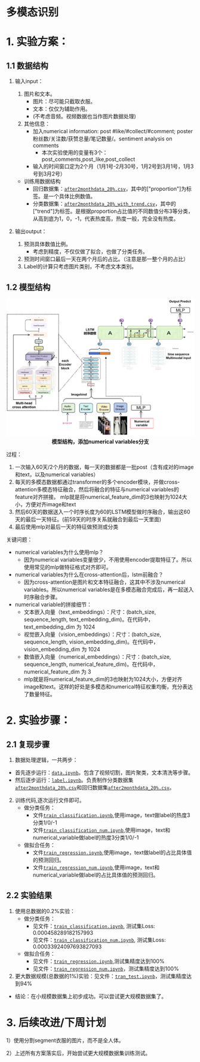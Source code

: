 
# 多模态识别

# 1. 实验方案：

## 1.1 数据结构

1. 输入input：
    1. 图片和文本。
        - 图片：尽可能只截取衣服。
        - 文本：仅仅为辅助作用。
        - (不考虑音频。视频数据也当作图片数据处理)
    2. 其他信息：
        - 加入​​numerical information: post #like/#collect/#comment; poster 粉丝数/关注数/获赞总量/笔记数量/。sentiment analysis on comments
            - 本次实验使用的变量有3个：post_comments,post_like,post_collect
        - 输入的时间窗口定为2个月（1月1号-2月30号，1月2号到3月1号，1月3号到3月2号）

    - 训练用数据结构
        - 回归数据集：[`after2monthdata_20%.csv`](https://github.com/dengxw66/Multimodal_MKT/model/after2monthdata_20%.csv)，其中的["proportion"]为标签。是一个具体比例数值。
        - 分类数据集：[`after2monthdata_20%_with_trend.csv`](https://github.com/dengxw66/Multimodal_MKT/model/after2monthdata_20%_with_trend.csv)，其中的["trend"]为标签。是根据proportion占比值的不同数值分布3等分类，从高到底为1，0，-1，代表热度高，热度一般，完全没有热度。

2. 输出output：
    1. 预测具体数值比例。
        - 考虑到精度，不仅仅做了拟合，也做了分类任务。
    2. 预测时间窗口最后一天在两个月后的占比。（注意是那一整个月的占比）
    3. Label的计算只考虑图片类别，不考虑文本类别。

## 1.2 模型结构

<p align="center">
    <img src="pipleline2.png" width="600"/>
    <br>
    <strong>模型结构，添加numerical variables分支</strong>
</p>

过程：
1. 一次输入60天/2个月的数据，每一天的数据都是一批post（含有成对的image和text，以及numerical variables）
2. 每天的多模态数据都通过transformer的多个encoder模块，并做cross-attention多模态特征融合，然后将融合的特征与numerical variables的feature对齐拼接。
mlp就是将numerical_feature_dim的3也映射为1024大小，方便对齐image和text
3. 然后60天的数据送入一个时序长度为60的LSTM模型做时序融合，输出这60天的最后一天特征。(前59天的时序关系就融合到最后一天里面)
4. 最后使用mlp对最后一天的特征做预测或分类

关键问题：
- numerical variables为什么使用mlp？
    - 因为numerical variables变量很少，不用使用encoder提取特征了。所以使用常见的mlp做特征格式对齐即可。
- numerical variables为什么在cross-attention后，lstm前融合？
    - 因为cross-attention是图片和文本特征融合，这其中不涉及numerical variables。所以numerical variables是在多模态融合完成后，再一起送入时序融合步骤。
- numerical variable的拼接细节：
     - 文本嵌入向量（text_embeddings）：尺寸：(batch_size, sequence_length, text_embedding_dim)。在代码中，text_embedding_dim 为 1024
    - 视觉嵌入向量（vision_embeddings）：尺寸：(batch_size, sequence_length, vision_embedding_dim)。在代码中，vision_embedding_dim 为 1024
    - 数值嵌入向量（numerical_embeddings）：尺寸：(batch_size, sequence_length, numerical_feature_dim)。在代码中，numerical_feature_dim 为 3
    - mlp就是将numerical_feature_dim的3也映射为1024大小，方便对齐image和text。这样的好处是多模态和numerical特征权重均衡，充分表达了数量特征。


# 2. 实验步骤：

## 2.1 复现步骤


1. 数据处理逻辑，一共两步：
- 首先逐步运行：[`data.ipynb`](https://github.com/dengxw66/Multimodal_MKT/model/data.ipynb)。包含了视频切割，图片聚类，文本清洗等步骤。
- 然后逐步运行：[`label.ipynb`](https://github.com/dengxw66/Multimodal_MKT/model/label.ipynb)。负责制作分类数据集[`after2monthdata_20%.csv`](https://github.com/dengxw66/Multimodal_MKT/model/after2monthdata_20%.csv)和回归数据集[`after2monthdata_20%.csv`](https://github.com/dengxw66/Multimodal_MKT/model/after2monthdata_20%.csv)。


2. 训练代码,逐次运行文件即可。
    -  做分类任务：
        - 文件[`train_classification.ipynb`](https://github.com/dengxw66/Multimodal_MKT/model/train_classification.ipynb),使用image，text做label的热度3分类1/0/-1
        - 文件[`train_classification_num.ipynb`](https://github.com/dengxw66/Multimodal_MKT/model/train_classification_num.ipynb),使用image，text和numerical_variable做label的热度3分类1/0/-1
    - 做拟合任务：
        - 文件[`train_regression.ipynb`](https://github.com/dengxw66/Multimodal_MKT/model/train_regression.ipynb),使用image，text做label的占比具体值的预测回归。
        - 文件[`train_regression_num.ipynb`](https://github.com/dengxw66/Multimodal_MKT/model/train_regression.ipynb),使用image，text和numerical_variable做label的占比具体值的预测回归。

## 2.2 实验结果

1. 使用总数据的0.2%实验：
    - 做分类任务：
        - 见文件：[`train_classification.ipynb`](https://github.com/dengxw66/Multimodal_MKT/model/train_classification.ipynb), 测试集Loss: 0.000458289182157993
        - 见文件：[`train_classification_num.ipynb`](https://github.com/dengxw66/Multimodal_MKT/model/train_classification_num.ipynb), 测试集Loss: 0.00033924097693827093
    - 做拟合任务：
        - 见文件：[`train_regression.ipynb`](https://github.com/dengxw66/Multimodal_MKT/model/train_regression.ipynb),测试集精度达到100%
        - 见文件：[`train_regression_num.ipynb`](https://github.com/dengxw66/Multimodal_MKT/model/train_regression_num.ipynb)，测试集精度达到100%
2. 更大数据规模(总数据的1%)实验：见文件：[`tran_test.ipynb`](https://github.com/dengxw66/Multimodal_MKT/model/tran_test.ipynb)，测试集精度达到94%

- 结论：在小规模数据集上初步成功。可以尝试更大规模数据集了。



# 3. 后续改进/下周计划

1）使用分割segment衣服的图片，而不是全人体。

2）上述所有方案落实后，开始尝试更大规模数据集训练测试。























